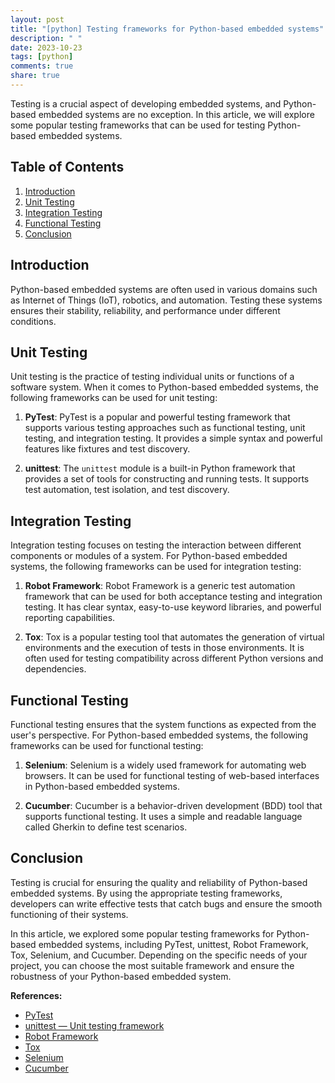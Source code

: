 ```yaml
---
layout: post
title: "[python] Testing frameworks for Python-based embedded systems"
description: " "
date: 2023-10-23
tags: [python]
comments: true
share: true
---
```


Testing is a crucial aspect of developing embedded systems, and Python-based embedded systems are no exception. In this article, we will explore some popular testing frameworks that can be used for testing Python-based embedded systems.

## Table of Contents
1. [Introduction](#introduction)
2. [Unit Testing](#unit-testing)
3. [Integration Testing](#integration-testing)
4. [Functional Testing](#functional-testing)
5. [Conclusion](#conclusion)

## Introduction <a name="introduction"></a>

Python-based embedded systems are often used in various domains such as Internet of Things (IoT), robotics, and automation. Testing these systems ensures their stability, reliability, and performance under different conditions.

## Unit Testing <a name="unit-testing"></a>

Unit testing is the practice of testing individual units or functions of a software system. When it comes to Python-based embedded systems, the following frameworks can be used for unit testing:

1. **PyTest**: PyTest is a popular and powerful testing framework that supports various testing approaches such as functional testing, unit testing, and integration testing. It provides a simple syntax and powerful features like fixtures and test discovery.

2. **unittest**: The `unittest` module is a built-in Python framework that provides a set of tools for constructing and running tests. It supports test automation, test isolation, and test discovery.

## Integration Testing <a name="integration-testing"></a>

Integration testing focuses on testing the interaction between different components or modules of a system. For Python-based embedded systems, the following frameworks can be used for integration testing:

1. **Robot Framework**: Robot Framework is a generic test automation framework that can be used for both acceptance testing and integration testing. It has clear syntax, easy-to-use keyword libraries, and powerful reporting capabilities.

2. **Tox**: Tox is a popular testing tool that automates the generation of virtual environments and the execution of tests in those environments. It is often used for testing compatibility across different Python versions and dependencies.

## Functional Testing <a name="functional-testing"></a>

Functional testing ensures that the system functions as expected from the user's perspective. For Python-based embedded systems, the following frameworks can be used for functional testing:

1. **Selenium**: Selenium is a widely used framework for automating web browsers. It can be used for functional testing of web-based interfaces in Python-based embedded systems.

2. **Cucumber**: Cucumber is a behavior-driven development (BDD) tool that supports functional testing. It uses a simple and readable language called Gherkin to define test scenarios.

## Conclusion <a name="conclusion"></a>

Testing is crucial for ensuring the quality and reliability of Python-based embedded systems. By using the appropriate testing frameworks, developers can write effective tests that catch bugs and ensure the smooth functioning of their systems.

In this article, we explored some popular testing frameworks for Python-based embedded systems, including PyTest, unittest, Robot Framework, Tox, Selenium, and Cucumber. Depending on the specific needs of your project, you can choose the most suitable framework and ensure the robustness of your Python-based embedded system.

**References:**
- [PyTest](https://pytest.org/)
- [unittest — Unit testing framework](https://docs.python.org/3/library/unittest.html)
- [Robot Framework](https://robotframework.org/)
- [Tox](https://tox.readthedocs.io/en/latest/)
- [Selenium](https://www.selenium.dev/)
- [Cucumber](https://cucumber.io/)